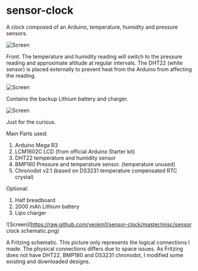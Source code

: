 sensor-clock
============

A clock composed of an Arduino, temperature, humidity and pressure sensors.

![Screen](https://raw.github.com/yeokm1/sensor-clock/master/misc/front-day-temp-hum.jpg)

Front. The temperature and humidity reading will switch to the pressure reading and approximate altitude at regular intervals. The DHT22 (white sensor) is placed externally to prevent heat from the Arduino from affecting the reading.

![Screen](https://raw.github.com/yeokm1/sensor-clock/master/misc/back.jpg)

Contains the backup Lithium battery and charger.

![Screen](https://raw.github.com/yeokm1/sensor-clock/master/misc/internals.jpg)

Just for the curious.


Main Parts used:  
1. Arduino Mega R3  
2. LCM1602C LCD (from official Arduino Starter kit)  
3. DHT22 temperature and humidity sensor  
4. BMP180 Pressure and temperature sensor. (temperature unused)  
5. Chronodot v2.1 (based on DS3231 temperature compensated RTC crystal)  


Optional:  
1. Half breadboard  
2. 2000 mAh Lithium battery  
3. Lipo charger  



![Screen](https://raw.github.com/yeokm1/sensor-clock/master/misc/sensor clock schematic.png)

A Fritzing schematic. This picture only represents the logical connections I made. The physical connections differs due to space issues. As Fritzing does not have DHT22, BMP180 and DS3231 chronodot, I modified some existing and downloaded designs.

